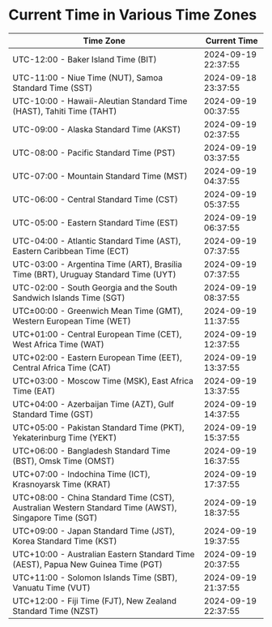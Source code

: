 # Current Time in Various Time Zones

| Time Zone | Current Time |
|-----------|--------------|
| UTC-12:00 - Baker Island Time (BIT) | 2024-09-19 22:37:55 |
| UTC-11:00 - Niue Time (NUT), Samoa Standard Time (SST) | 2024-09-18 23:37:55 |
| UTC-10:00 - Hawaii-Aleutian Standard Time (HAST), Tahiti Time (TAHT) | 2024-09-19 00:37:55 |
| UTC-09:00 - Alaska Standard Time (AKST) | 2024-09-19 02:37:55 |
| UTC-08:00 - Pacific Standard Time (PST) | 2024-09-19 03:37:55 |
| UTC-07:00 - Mountain Standard Time (MST) | 2024-09-19 04:37:55 |
| UTC-06:00 - Central Standard Time (CST) | 2024-09-19 05:37:55 |
| UTC-05:00 - Eastern Standard Time (EST) | 2024-09-19 06:37:55 |
| UTC-04:00 - Atlantic Standard Time (AST), Eastern Caribbean Time (ECT) | 2024-09-19 07:37:55 |
| UTC-03:00 - Argentina Time (ART), Brasília Time (BRT), Uruguay Standard Time (UYT) | 2024-09-19 07:37:55 |
| UTC-02:00 - South Georgia and the South Sandwich Islands Time (SGT) | 2024-09-19 08:37:55 |
| UTC±00:00 - Greenwich Mean Time (GMT), Western European Time (WET) | 2024-09-19 11:37:55 |
| UTC+01:00 - Central European Time (CET), West Africa Time (WAT) | 2024-09-19 12:37:55 |
| UTC+02:00 - Eastern European Time (EET), Central Africa Time (CAT) | 2024-09-19 13:37:55 |
| UTC+03:00 - Moscow Time (MSK), East Africa Time (EAT) | 2024-09-19 13:37:55 |
| UTC+04:00 - Azerbaijan Time (AZT), Gulf Standard Time (GST) | 2024-09-19 14:37:55 |
| UTC+05:00 - Pakistan Standard Time (PKT), Yekaterinburg Time (YEKT) | 2024-09-19 15:37:55 |
| UTC+06:00 - Bangladesh Standard Time (BST), Omsk Time (OMST) | 2024-09-19 16:37:55 |
| UTC+07:00 - Indochina Time (ICT), Krasnoyarsk Time (KRAT) | 2024-09-19 17:37:55 |
| UTC+08:00 - China Standard Time (CST), Australian Western Standard Time (AWST), Singapore Time (SGT) | 2024-09-19 18:37:55 |
| UTC+09:00 - Japan Standard Time (JST), Korea Standard Time (KST) | 2024-09-19 19:37:55 |
| UTC+10:00 - Australian Eastern Standard Time (AEST), Papua New Guinea Time (PGT) | 2024-09-19 20:37:55 |
| UTC+11:00 - Solomon Islands Time (SBT), Vanuatu Time (VUT) | 2024-09-19 21:37:55 |
| UTC+12:00 - Fiji Time (FJT), New Zealand Standard Time (NZST) | 2024-09-19 22:37:55 |
